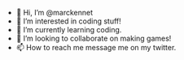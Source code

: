 - 👋 Hi, I’m @marckennet
- 👀 I’m interested in coding stuff!
- 🌱 I’m currently learning coding.
- 💞️ I’m looking to collaborate on making games!
- 📫 How to reach me message me on my twitter.
<!---
marckennet/marckennet is a ✨ special ✨ repository because its `README.md` (this file) appears on your GitHub profile.
You can click the Preview link to take a look at your changes.
--->

